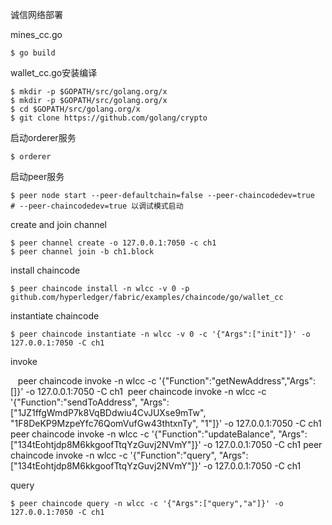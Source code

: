 
诚信网络部署

mines_cc.go

    $ go build

wallet_cc.go安装编译

    $ mkdir -p $GOPATH/src/golang.org/x
    $ mkdir -p $GOPATH/src/golang.org/x
    $ cd $GOPATH/src/golang.org/x
    $ git clone https://github.com/golang/crypto

启动orderer服务

    $ orderer

启动peer服务

    $ peer node start --peer-defaultchain=false --peer-chaincodedev=true  # --peer-chaincodedev=true 以调试模式启动 

create and join channel

    $ peer channel create -o 127.0.0.1:7050 -c ch1
    $ peer channel join -b ch1.block 

install chaincode

    $ peer chaincode install -n wlcc -v 0 -p github.com/hyperledger/fabric/examples/chaincode/go/wallet_cc

instantiate chaincode

    $ peer chaincode instantiate -n wlcc -v 0 -c '{"Args":["init"]}' -o 127.0.0.1:7050 -C ch1

invoke

    peer chaincode invoke -n wlcc -c '{"Function":"getNewAddress","Args":[]}' -o 127.0.0.1:7050 -C ch1 
    peer chaincode invoke -n wlcc -c '{"Function":"sendToAddress", "Args":["1JZ1ffgWmdP7k8VqBDdwiu4CvJUXse9mTw", "1F8DeKP9MzpeYfc76QomVufGw43thtxnTy", "1"]}' -o 127.0.0.1:7050 -C ch1
    peer chaincode invoke -n wlcc -c '{"Function":"updateBalance", "Args":["134tEohtjdp8M6kkgoofTtqYzGuvj2NVmY"]}' -o 127.0.0.1:7050 -C ch1
    peer chaincode invoke -n wlcc -c '{"Function":"query", "Args":["134tEohtjdp8M6kkgoofTtqYzGuvj2NVmY"]}' -o 127.0.0.1:7050 -C ch1

query

    $ peer chaincode query -n wlcc -c '{"Args":["query","a"]}' -o 127.0.0.1:7050 -C ch1


